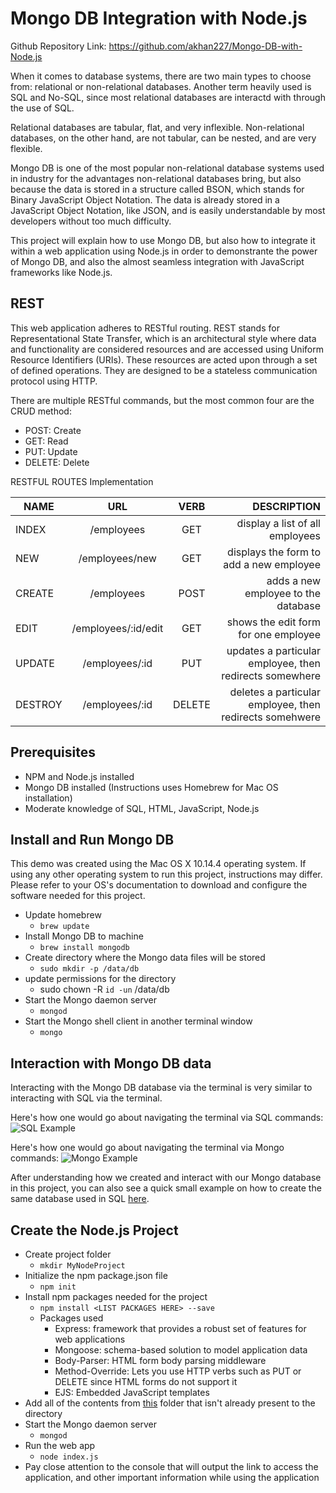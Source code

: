 # Mongo DB Integration with Node.js

Github Repository Link: https://github.com/akhan227/Mongo-DB-with-Node.js

When it comes to database systems, there are two main types to choose from:
relational or non-relational databases. Another term heavily used is SQL and No-SQL,
since most relational databases are interactd with through the use of SQL.

Relational databases are tabular, flat, and very inflexible. 
Non-relational databases, on the other hand, are not tabular, can be nested, and are very flexible.

Mongo DB is one of the most popular non-relational database systems used in industry
for the advantages non-relational databases bring, but also because the data is stored in a structure
called BSON, which stands for Binary JavaScript Object Notation. The data is already stored in a
JavaScript Object Notation, like JSON, and is easily understandable by most developers without
too much difficulty. 

This project will explain how to use Mongo DB, but also how to integrate it within a web application
using Node.js in order to demonstrante the power of Mongo DB, and also the almost seamless integration
with JavaScript frameworks like Node.js.

## REST
This web application adheres to RESTful routing.
REST stands for Representational State Transfer, which is an architectural style where
data and functionality are considered resources and are accessed using Uniform Resource 
Identifiers (URIs). These resources are acted upon through a set of defined operations. 
They are designed to be a stateless communication protocol using HTTP.

There are multiple RESTful commands, but the most common four are the CRUD method:
* POST:   Create 
* GET:    Read
* PUT:    Update
* DELETE: Delete 

RESTFUL ROUTES Implementation 
    
| NAME     | URL                  | VERB    | DESCRIPTION                                             |
| -------- |:--------------------:|:-------:|--------------------------------------------------------:|
| INDEX    | /employees           | GET     | display a list of all employees                         |
| NEW      | /employees/new       | GET     | displays the form to add a new employee                 |
| CREATE   | /employees           | POST    | adds a new employee to the database                     |
| EDIT     | /employees/:id/edit  | GET     | shows the edit form for one employee                    |
| UPDATE   | /employees/:id       | PUT     | updates a particular employee, then redirects somewhere |
| DESTROY  | /employees/:id       | DELETE  | deletes a particular employee, then redirects somehwere |

## Prerequisites
* NPM and Node.js installed
* Mongo DB installed (Instructions uses Homebrew for Mac OS installation)
* Moderate knowledge of SQL, HTML, JavaScript, Node.js

## Install and Run Mongo DB
This demo was created using the Mac OS X 10.14.4 operating system.
If using any other operating system to run this project, instructions may differ.
Please refer to your OS's documentation to download and configure the software needed for this project.

* Update homebrew
    * `brew update`
* Install Mongo DB to machine
    * `brew install mongodb`
* Create directory where the Mongo data files will be stored
    * `sudo mkdir -p /data/db`
* update permissions for the directory
    * sudo chown -R `id -un` /data/db
* Start the Mongo daemon server
    * `mongod`
* Start the Mongo shell client in another terminal window
    * `mongo`

## Interaction with Mongo DB data
Interacting with the Mongo DB database via the terminal is very similar to
interacting with SQL via the terminal.

Here's how one would go about navigating the terminal via SQL commands:
![SQL Example](https://github.com/akhan227/SQL-vs-NoSQL/blob/master/imgs/sqlExample.png "SQL Example")

Here's how one would go about navigating the terminal via Mongo commands:
![Mongo Example](https://github.com/akhan227/SQL-vs-NoSQL/blob/master/imgs/mongoExample.png "Mongo Example")

After understanding how we created and interact with our Mongo database in this project, you can also see a quick small example on how to create the same database used in SQL [here](https://github.com/akhan227/SQL-vs-NoSQL/blob/master/example.sql).

## Create the Node.js Project
* Create project folder
    * `mkdir MyNodeProject`
* Initialize the npm package.json file
    * `npm init`
* Install npm packages needed for the project
    * `npm install <LIST PACKAGES HERE> --save`
    * Packages used
        * Express: framework that provides a robust set of features for web applications
        * Mongoose: schema-based solution to model application data
        * Body-Parser: HTML form body parsing middleware
        * Method-Override: Lets you use HTTP verbs such as PUT or DELETE since HTML forms do not support it
        * EJS: Embedded JavaScript templates
* Add all of the contents from [this](https://github.com/akhan227/SQL-vs-NoSQL/tree/master/nosql) folder that isn't already present to the directory 
* Start the Mongo daemon server
    * `mongod`
* Run the web app
    * `node index.js`
* Pay close attention to the console that will output the link to access the application, and other important information while using the application
